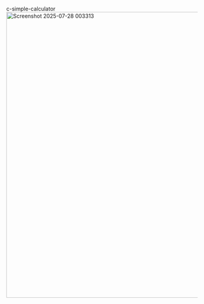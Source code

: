c-simple-calculator
<img width="1133" height="752" alt="Screenshot 2025-07-28 003313" src="https://github.com/user-attachments/assets/f1afc52c-035f-439c-b817-a59dd039b308" />

